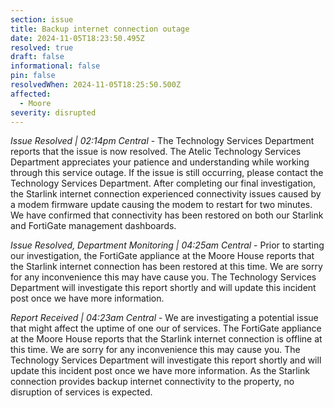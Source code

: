 ```yaml
---
section: issue
title: Backup internet connection outage
date: 2024-11-05T18:23:50.495Z
resolved: true
draft: false
informational: false
pin: false
resolvedWhen: 2024-11-05T18:25:50.500Z
affected:
  - Moore
severity: disrupted
---
```

*Issue Resolved | 02:14pm Central* - The Technology Services Department reports that the issue is now resolved. The Atelic Technology Services Department appreciates your patience and understanding while working through this service outage. If the issue is still occurring, please contact the Technology Services Department. After completing our final investigation, the Starlink internet connection experienced connectivity issues caused by a modem firmware update causing the modem to restart for two minutes. We have confirmed that connectivity has been restored on both our Starlink and FortiGate management dashboards.

*Issue Resolved, Department Monitoring | 04:25am Central* - Prior to starting our investigation, the FortiGate appliance at the Moore House reports that the Starlink internet connection has been restored at this time. We are sorry for any inconvenience this may have cause you. The Technology Services Department will investigate this report shortly and will update this incident post once we have more information.

*Report Received | 04:23am Central* - We are investigating a potential issue that might affect the uptime of one our of services. The FortiGate appliance at the Moore House reports that the Starlink internet connection is offline at this time. We are sorry for any inconvenience this may cause you. The Technology Services Department will investigate this report shortly and will update this incident post once we have more information. As the Starlink connection provides backup internet connectivity to the property, no disruption of services is expected.